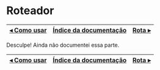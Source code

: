 # Roteador

[◂ Como usar](01-como-usar.md) | [Índice da documentação](indice.md) | [Rota ▸](03-rota.md)
-- | -- | --

Desculpe! Ainda não documentei essa parte.

[◂ Como usar](01-como-usar.md) | [Índice da documentação](indice.md) | [Rota ▸](03-rota.md)
-- | -- | --
